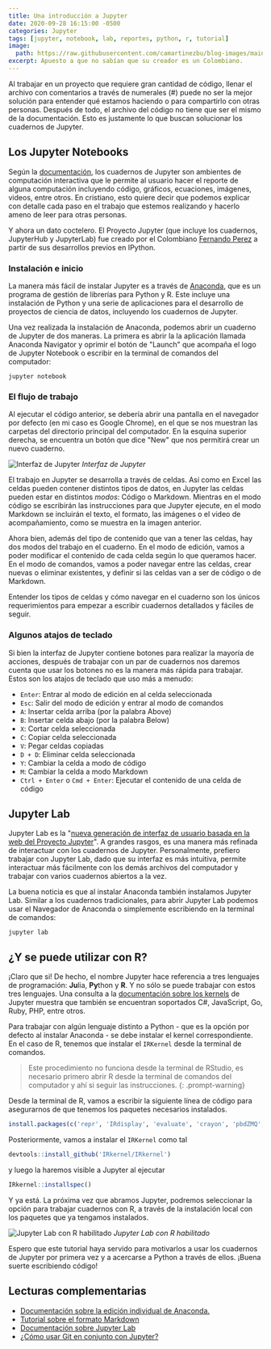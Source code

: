 ```yaml
---
title: Una introducción a Jupyter
date: 2020-09-28 16:15:00 -0500
categories: Jupyter
tags: [jupyter, notebook, lab, reportes, python, r, tutorial]
image: 
  path: https://raw.githubusercontent.com/camartinezbu/blog-images/main/posts/2020-09-28-una-introduccion-a-jupyter/hola-mundo.png
excerpt: Apuesto a que no sabían que su creador es un Colombiano.
---
```


Al trabajar en un proyecto que requiere gran cantidad de código, llenar el archivo con comentarios a través de numerales (#) puede no ser la mejor solución para entender qué estamos haciendo o para compartirlo con otras personas. Después de todo, el archivo del código no tiene que ser el mismo de la documentación. Esto es justamente lo que buscan solucionar los cuadernos de Jupyter.

## Los Jupyter Notebooks

Según la [documentación](https://jupyter-notebook.readthedocs.io/en/stable/examples/Notebook/What%20is%20the%20Jupyter%20Notebook.html), los cuadernos de Jupyter son ambientes de computación interactiva que le permite al usuario hacer el reporte de alguna computación incluyendo código, gráficos, ecuaciones, imágenes, videos, entre otros. En cristiano, esto quiere decir que podemos explicar con detalle cada paso en el trabajo que estemos realizando y hacerlo ameno de leer para otras personas.

Y ahora un dato coctelero. El Proyecto Jupyter (que incluye los cuadernos, JupyterHub y JupyterLab) fue creado por el Colombiano [Fernando Perez](https://github.com/fperez) a partir de sus desarrollos previos en IPython.

### Instalación e inicio

La manera más fácil de instalar Jupyter es a través de [Anaconda](https://www.anaconda.com/products/individual), que es un programa de gestión de librerías para Python y R. Este incluye una instalación de Python y una serie de aplicaciones para el desarrollo de proyectos de ciencia de datos, incluyendo los cuadernos de Jupyter.

Una vez realizada la instalación de Anaconda, podemos abrir un cuaderno de Jupyter de dos maneras. La primera es abrir la la aplicación llamada Anaconda Navigator y oprimir el botón de "Launch" que acompaña el logo de Jupyter Notebook o escribir en la terminal de comandos del computador:

```shell
jupyter notebook
```

### El flujo de trabajo

Al ejecutar el código anterior, se debería abrir una pantalla en el navegador por defecto (en mi caso es Google Chrome), en el que se nos muestran las carpetas del directorio principal del computador. En la esquina superior derecha, se encuentra un botón que dice "New" que nos permitirá crear un nuevo cuaderno.

![Interfaz de Jupyter](/posts/2020-09-28-una-introduccion-a-jupyter/interfaz-jupyter.png)
*Interfaz de Jupyter*

El trabajo en Jupyter se desarrolla a través de celdas. Así como en Excel las celdas pueden contener distintos tipos de datos, en Jupyter las celdas pueden estar en distintos *modos*: Código o Markdown. Mientras en el modo código se escribirán las instrucciones para que Jupyter ejecute, en el modo Markdown se incluirán el texto, el formato, las imágenes o el video de acompañamiento, como se muestra en la imagen anterior.

Ahora bien, además del tipo de contenido que van a tener las celdas, hay dos modos del trabajo en el cuaderno. En el modo de edición, vamos a poder modificar el contenido de cada celda según lo que queramos hacer. En el modo de comandos, vamos a poder navegar entre las celdas, crear nuevas o eliminar existentes, y definir si las celdas van a ser de código o de Markdown.

Entender los tipos de celdas y cómo navegar en el cuaderno son los únicos requerimientos para empezar a escribir cuadernos detallados y fáciles de seguir.

### Algunos atajos de teclado

Si bien la interfaz de Jupyter contiene botones para realizar la mayoría de acciones, después de trabajar con un par de cuadernos nos daremos cuenta que usar los botones no es la manera más rápida para trabajar. Estos son los atajos de teclado que uso más a menudo:

- `Enter`: Entrar al modo de edición en al celda seleccionada
- `Esc`: Salir del modo de edición y entrar al modo de comandos
- `A`: Insertar celda arriba (por la palabra Above)
- `B`: Insertar celda abajo (por la palabra Below)
- `X`: Cortar celda seleccionada
- `C`: Copiar celda seleccionada
- `V`: Pegar celdas copiadas
- `D + D`: Eliminar celda seleccionada
- `Y`: Cambiar la celda a modo de código
- `M`: Cambiar la celda a modo Markdown
- `Ctrl + Enter` o `Cmd + Enter`: Ejecutar el contenido de una celda de código

## Jupyter Lab

Jupyter Lab es la "[nueva generación de interfaz de usuario basada en la web del Proyecto Jupyter](https://jupyterlab.readthedocs.io/en/stable/)". A grandes rasgos, es una manera más refinada de interactuar con los cuadernos de Jupyter. Personalmente, prefiero trabajar con Jupyter Lab, dado que su interfaz es más intuitiva, permite interactuar más fácilmente con los demás archivos del computador y trabajar con varios cuadernos abiertos a la vez.

La buena noticia es que al instalar Anaconda también instalamos Jupyter Lab. Similar a los cuadernos tradicionales, para abrir Jupyter Lab podemos usar el Navegador de Anaconda o simplemente escribiendo en la terminal de comandos:

```shell
jupyter lab
```

## ¿Y se puede utilizar con R?

¡Claro que si! De hecho, el nombre Jupyter hace referencia a tres lenguajes de programación: **Ju**lia, **Py**thon y **R**. Y no sólo se puede trabajar con estos tres lenguajes. Una consulta a la [documentación sobre los kernels](https://github.com/jupyter/jupyter/wiki/Jupyter-kernels) de Jupyter muestra que también se encuentran soportados C#, JavaScript, Go, Ruby, PHP, entre otros.

Para trabajar con algún lenguaje distinto a Python - que es la opción por defecto al instalar Anaconda - se debe instalar el kernel correspondiente. En el caso de R, tenemos que instalar el `IRKernel` desde la terminal de comandos.

> Este procedimiento no funciona desde la terminal de RStudio, es necesario primero abrir R desde la terminal de comandos del computador y ahí si seguir las instrucciones.
{: .prompt-warning}

Desde la terminal de R, vamos a escribir la siguiente línea de código para asegurarnos de que tenemos los paquetes necesarios instalados.

```r
install.packages(c('repr', 'IRdisplay', 'evaluate', 'crayon', 'pbdZMQ', 'devtools', 'uuid', 'digest'))
```

Posteriormente, vamos a instalar el `IRKernel` como tal

```r
devtools::install_github('IRkernel/IRkernel')
```

y luego la haremos visible a Jupyter al ejecutar

```r
IRkernel::installspec()
```

Y ya está. La próxima vez que abramos Jupyter, podremos seleccionar la opción para trabajar cuadernos con R, a través de la instalación local con los paquetes que ya tengamos instalados.

![Jupyter Lab con R habilitado](/posts/2020-09-28-una-introduccion-a-jupyter/jupyter-con-r.png)
*Jupyter Lab con R habilitado*

Espero que este tutorial haya servido para motivarlos a usar los cuadernos de Jupyter por primera vez y a acercarse a Python a través de ellos. ¡Buena suerte escribiendo código!

## Lecturas complementarias

- [Documentación sobre la edición individual de Anaconda.](https://docs.anaconda.com/anaconda/)
- [Tutorial sobre el formato Markdown](https://www.markdownguide.org/basic-syntax#blockquotes-1)
- [Documentación sobre Jupyter Lab](https://jupyterlab.readthedocs.io/en/stable/)
- [¿Cómo usar Git en conjunto con Jupyter?](https://nextjournal.com/schmudde/how-to-version-control-jupyter)
